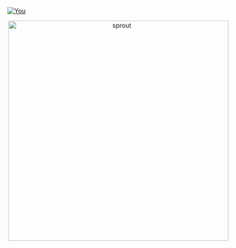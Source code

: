 [![You](https://hits.seeyoufarm.com/api/count/incr/badge.svg?url=https%3A%2F%2Fgithub.com%2Faroszef%2Fhit-counter&count_bg=%23C83D3D&title_bg=%23555555&icon=mercedes.svg&icon_color=%23FF5454&title=you&edge_flat=false)](https://hits.seeyoufarm.com)
<p align="center">
    <img width="500" src="https://files.catbox.moe/oeyotd.gif" alt="sprout">
</p>
